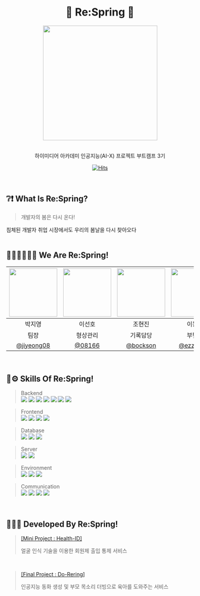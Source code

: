 <div align="center">

# 🌷 Re:Spring 🌼

</div>

<div align="center">
	<kbd>
		<img width="307" style="border-radius: 100;" src="https://github.com/Re-Spring/.github/assets/140992400/696a19d2-648f-448c-a408-c51164dca7f1"/>
	</kbd>
	<br/><br/>
	<p>하이미디어 아카데미 인공지능(AI-X) 프로젝트 부트캠프 3기</p>
	
[![Hits](https://hits.seeyoufarm.com/api/count/incr/badge.svg?url=https%3A%2F%2Fgithub.com%2FRe-Spring&count_bg=%23FFAAF9&title_bg=%238ED688&icon=&icon_color=%23E7E7E7&title=welcome&edge_flat=false)](https://hits.seeyoufarm.com)

</div>




<br/>

## ❔❗ What Is Re:Spring?

>개발자의 봄은 다시 온다!

침체된 개발자 취업 시장에서도 우리의 봄날을 다시 찾아오다
<br/><br/>

## 👩🏻‍💻👨🏻‍💻 We Are Re:Spring!

| <img src="https://github.com/Re-Spring/.github/assets/137472733/389b07fa-8f3a-484d-ab51-95739c6051ce" width="129" height="129" /> | <img src="https://github.com/Re-Spring/.github/assets/137472733/e8fb29b7-eda4-44f6-862c-01225a5f8b62" width="129" height="129" /> | <img src="https://github.com/Re-Spring/.github/assets/137472733/14d9e2ac-beb8-4f94-818f-ac61240f8e83" width="129" height="129" /> | <img src="https://github.com/Re-Spring/.github/assets/137472733/82cb58a7-ef7d-4146-aede-33db3b3d462d" width="129" height="129" /> | <img src="https://github.com/Re-Spring/.github/assets/140992400/d719a258-b984-40b2-a9ea-375686ae8f96" width="129" height="129" /> |
| :---: | :---: | :---: | :---: | :---: |
| 박지영 | 이선호 | 조현진 | 이동주 | 신주현 |
| 팀장 | 형상관리 | 기록담당 | 부팀장 | 환경정리 |
|   [@jiyeong08](https://github.com/jiyeong08)   |    [@08166](https://github.com/08166)  |  [@bockson](https://github.com/bockson) | [@ezzzzdev](https://github.com/ezzzzdev)  | [@RufusVein](https://github.com/RufusVein)  |

<br/>

## 🔧⚙ Skills Of Re:Spring!

> Backend <br/>
        <img src="https://img.shields.io/badge/Java-007396?style=flat&logo=Java&logoColor=white"/>
	<img src="https://img.shields.io/badge/SpringBoot-6DB33F?style=flat&logo=SpringBoot&logoColor=white"/>
 	<img src="https://img.shields.io/badge/JPA-6DB33F?style=flat&logo=JPA&logoColor=white"/>
	<img src="https://img.shields.io/badge/Python-3776AB?style=flat&logo=Python&logoColor=white"/>
        <img src="https://img.shields.io/badge/fastAPI-009688?style=flat&logo=fastAPI&logoColor=white"/>
	<img src="https://img.shields.io/badge/Conda-44A833?style=flat&logo=Anaconda&logoColor=white"/>
 	<img src="https://img.shields.io/badge/Firebase-FFCA28?style=flat&logo=firebase&logoColor=black"/> <br/>
	
> Frontend <br/>
        <img src="https://img.shields.io/badge/HTML-E34F26?style=flat&logo=HTML5&logoColor=white"/>
        <img src="https://img.shields.io/badge/CSS-1572B6?style=flat&logo=CSS3&logoColor=white"/> 
        <img src="https://img.shields.io/badge/Javascript-F7DF1E?style=flat&logo=Javascript&logoColor=white"/> 
        <img src="https://img.shields.io/badge/React-61DAFB?style=flat&logo=React&logoColor=white"/><br/>
	
> Database <br/>
	<img src="https://img.shields.io/badge/-Amazon RDS-527FFF?style=flat&logo=amazonrds&logoColor=white"/>
        <img src="https://img.shields.io/badge/MySQL-4479A1?style=flat&logo=MySQL&logoColor=white"/>
	<img src="https://img.shields.io/badge/-SQLite-003B57?style=flat&logo=sqlite&logoColor=white"/><br/>
	
> Server <br/>
	<img src="https://img.shields.io/badge/-Amazon EC2-FF9900?style=flat&logo=amazonec2&logoColor=white"/>
        <img src="https://img.shields.io/badge/Docker-2496ED?style=flat&logo=Docker&logoColor=white"/> <br/>
	
> Environment <br/>
        <img src="https://img.shields.io/badge/Intellij IDEA-000000?style=flat&logo=IntellijIDEA&logoColor=white"/> 
        <img src="https://img.shields.io/badge/Visual Studio Code-007ACC?style=flat&logo=visualstudiocode&logoColor=white"/>
	<img src="https://img.shields.io/badge/-PyCharm-000000?style=flat&logo=pycharm&logoColor=white"/> <br/>

 
> Communication <br/>
 	<img src="https://img.shields.io/badge/Notion-000000?style=flat&logo=Notion&logoColor=white"/>
	<img src="https://img.shields.io/badge/GitHub-000000?style=flat&logo=Github&logoColor=white"/>
 	<img src="https://img.shields.io/badge/-Slack-4A154B?style=flat&logo=slack&logoColor=white"/>
  	<img src="https://img.shields.io/badge/-Discord-5865F2?style=flat&logo=discord&logoColor=white"/> <br/>

<br/>

## 📖✍🏻 Developed By Re:Spring!

> <a align="middle" href="https://github.com/Re-Spring/Health-ID">[Mini Project : Health-ID]</a>
	<p>얼굴 인식 기술을 이용한 회원제 출입 통제 서비스</p>
<br/>

> <a align="middle" href="https://github.com/Re-Spring/DoFront">[Final Project : Do-Rering]</a>
	<p>인공지능 동화 생성 및 부모 목소리 더빙으로 육아를 도와주는 서비스</p>
 


<!--



**Here are some ideas to get you started:**

🙋‍♀️ A short introduction - what is your organization all about?
🌈 Contribution guidelines - how can the community get involved?
👩‍💻 Useful resources - where can the community find your docs? Is there anything else the community should know?
🍿 Fun facts - what does your team eat for breakfast?
🧙 Remember, you can do mighty things with the power of [Markdown](https://docs.github.com/github/writing-on-github/getting-started-with-writing-and-formatting-on-github/basic-writing-and-formatting-syntax)
-->
